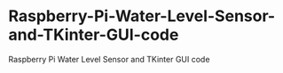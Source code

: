# Raspberry-Pi-Water-Level-Sensor-and-TKinter-GUI-code
Raspberry Pi Water Level Sensor and TKinter GUI code
